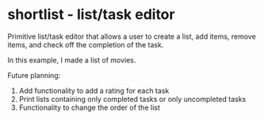 # shortlist - list/task editor

Primitive list/task editor that allows a user to create a list, add items, remove items, and check off the completion of the task.

In this example, I made a list of movies.

Future planning:
  1.  Add functionality to add a rating for each task
  2.  Print lists containing only completed tasks or only uncompleted tasks
  3.  Functionality to change the order of the list
